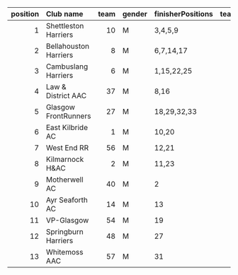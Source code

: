 |   position | Club name             |   team | gender   | finisherPositions   |   teamPoints |   penaltyPoints |   totalPoints |   totalFinishers | Website                                |
|-----------:|:----------------------|-------:|:---------|:--------------------|-------------:|----------------:|--------------:|-----------------:|:---------------------------------------|
|          1 | Shettleston Harriers  |     10 | M        | 3,4,5,9             |           21 |               0 |            21 |                5 | http://shettlestonharriers.org.uk/     |
|          2 | Bellahouston Harriers |      8 | M        | 6,7,14,17           |           44 |               0 |            44 |                7 | http://www.bellahoustonharriers.co.uk/ |
|          3 | Cambuslang Harriers   |      6 | M        | 1,15,22,25          |           63 |               0 |            63 |                4 | https://cambuslangharriers.org/        |
|          4 | Law & District AAC    |     37 | M        | 8,16                |           24 |              86 |           110 |                2 | http://www.lawaac.co.uk/               |
|          5 | Glasgow FrontRunners  |     27 | M        | 18,29,32,33         |          112 |               0 |           112 |                4 | https://www.glasgowfrontrunners.org/   |
|          6 | East Kilbride AC      |      1 | M        | 10,20               |           30 |              86 |           116 |                2 | http://www.ekac.org.uk/                |
|          7 | West End RR           |     56 | M        | 12,21               |           33 |              86 |           119 |                2 | https://www.westendroadrunners.co.uk/  |
|          8 | Kilmarnock H&AC       |      2 | M        | 11,23               |           34 |              86 |           120 |                2 | http://www.kilmarnockharriers.com/     |
|          9 | Motherwell AC         |     40 | M        | 2                   |            2 |             129 |           131 |                1 | https://motherwellac.com/              |
|         10 | Ayr Seaforth AC       |     14 | M        | 13                  |           13 |             129 |           142 |                1 | https://www.ayrseaforth.co.uk/         |
|         11 | VP-Glasgow            |     54 | M        | 19                  |           19 |             129 |           148 |                1 | https://www.vp-glasgow.com             |
|         12 | Springburn Harriers   |     48 | M        | 27                  |           27 |             129 |           156 |                1 | https://www.springburnharriers.co.uk/  |
|         13 | Whitemoss AAC         |     57 | M        | 31                  |           31 |             129 |           160 |                1 | https://whitemossaac.co.uk/            |
